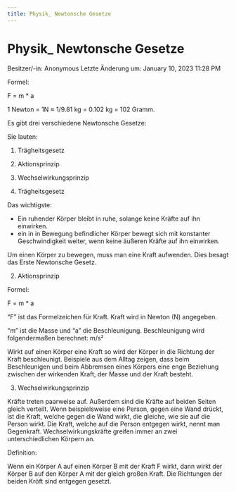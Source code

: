 ```yaml
---
title: Physik_ Newtonsche Gesetze
---
```

# Physik_ Newtonsche Gesetze

Besitzer/-in: Anonymous
Letzte Änderung um: January 10, 2023 11:28 PM

Formel:

F = m * a

1 Newton = 1N ≈ 1/9.81 kg = 0.102 kg = 102 Gramm.

Es gibt drei verschiedene Newtonsche Gesetze:

Sie lauten:

1. Trägheitsgesetz
2. Aktionsprinzip
3. Wechselwirkungsprinzip

1. Trägheitsgesetz

Das wichtigste:

- Ein ruhender Körper bleibt in ruhe, solange keine Kräfte auf ihn einwirken.
- ein in in Bewegung befindlicher Körper bewegt sich mit konstanter Geschwindigkeit weiter, wenn keine äußeren Kräfte auf ihn einwirken.

Um einen Körper zu bewegen, muss man eine Kraft aufwenden. Dies besagt das Erste Newtonsche Gesetz.

2. Aktionsprinzip

Formel:

F = m * a

“F” ist das Formelzeichen für Kraft. Kraft wird in Newton (N) angegeben.

“m” ist die Masse und “a” die Beschleunigung. Beschleunigung wird folgendermaßen berechnet: m/s²

Wirkt auf einen Körper eine Kraft so wird der Körper in die Richtung der Kraft beschleunigt. Beispiele aus dem Alltag zeigen, dass beim Beschleunigen und beim Abbremsen eines Körpers eine enge Beziehung zwischen der wirkenden Kraft, der Masse und der Kraft besteht.

3. Wechselwirkungsprinzip

Kräfte treten paarweise auf. Außerdem sind die Kräfte auf beiden Seiten gleich verteilt. Wenn beispielsweise eine Person, gegen eine Wand drückt, ist die Kraft, welche gegen die Wand wirkt, die gleiche, wie sie auf die Person wirkt. Die Kraft, welche auf die Person entgegen wirkt, nennt man Gegenkraft. Wechselwirkungskräfte greifen immer an zwei unterschiedlichen Körpern an.

Definition:

Wenn ein Körper A auf einen Körper B mit der Kraft F wirkt, dann wirkt der Körper B auf den Körper A mit der gleich großen Kraft. Die Richtungen der beiden Kröft sind entgegen gesetzt.